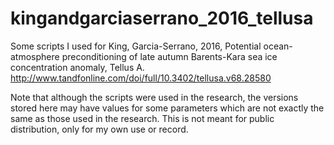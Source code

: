# kingandgarciaserrano_2016_tellusa

Some scripts I used for King, Garcia-Serrano, 2016, Potential ocean-atmosphere preconditioning of late autumn Barents-Kara sea ice concentration anomaly, Tellus A. http://www.tandfonline.com/doi/full/10.3402/tellusa.v68.28580

Note that although the scripts were used in the research, the versions stored here may have values for some parameters which are not exactly the same as those used in the research. This is not meant for public distribution, only for my own use or record.

